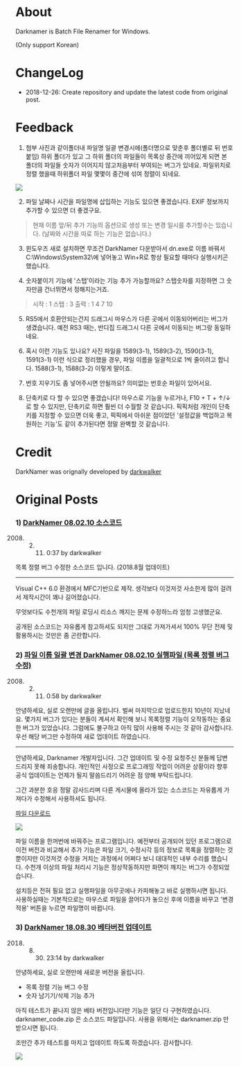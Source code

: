 # About

Darknamer is Batch File Renamer for Windows.

(Only support Korean)

# ChangeLog

- 2018-12-26: Create repository and update the latest code from original post.

# Feedback

1) 첨부 사진과 같이폴더내 파일명 일괄 변경시에(폴더명으로 맞춘후 폴더별로 뒤 번호붙임) 하위 폴더가 있고 그 하위 폴더의 파일들이 목록상 중간에 끼어있게 되면 본 폴더의 파일들 숫자가 이어지지 않고처음부터 부여되는 버그가 있네요. 파일위치로 정렬 했을때 하위폴더 파일 몇몇이 중간에 섞여 정렬이 되네요.

![](https://g-cbox.pstatic.net/20181012_219/1539293306012TU9Ov_PNG/du.PNG?type=m250_375)

2) 파일 날짜나 시간을 파일명에 삽입하는 기능도 있으면 좋겠습니다. EXIF 정보까지 추가할 수 있으면 더 좋겠구요.
> 현재 이름 앞/뒤 추가 기능의 옵션으로 생성 또는 변경 일시를 추가할수는 있습니다. (날짜와 시간을 따로 하는 기능은 없습니다.)

3) 윈도우즈 새로 설치하면 무조건 DarkNamer 다운받아서 dn.exe로 이름 바꿔서 C:\Windows\System32\에 넣어놓고 Win+R로 항상 필요할 때마다 실행시키곤 했습니다.

4) 숫자붙이기 기능에 '스탭'이라는 기능 추가 가능할까요? 스탭숫자를 지정하면 그 숫자만큼 건너뛰면서 정해지는거죠. 
> 시작 : 1
> 스탭 : 3
> 출력 : 1 4 7 10

5) RS5에서 호환안되는건지 드래그시 마우스가 다른 곳에서 이동되어버리는 버그가 생겼습니다. 예전 RS3 때는, 반디집 드래그시 다른 곳에서 이동되는 버그랑 동일하네요. 

6) 혹시 이런 기능도 있나요? 사진 파일을 1589(3-1), 1589(3-2), 1590(3-1), 1591(3-1) 이런 식으로 정리했을 경우, 파일 이름을 일괄적으로 1씩 줄이려고 합니다. 1588(3-1), 1588(3-2) 이렇게 말이죠. 

7) 번호 지우기도 좀 넣어주시면 안될까요? 의미없는 번호순 파일이 있어서요.

8) 단축키로 다 할 수 있으면 좋겠습니다! 마우스로 기능을 누르거나, F10 + T + ↑/↓ 로 할 수 있지만, 단축키로 하면 훨씬 더 수월할 것 같습니다. 픽픽처럼 개인이 단축키를 지정할 수 있으면 더욱 좋고, 픽픽에서 아쉬운 점이었던 '설정값을 백업하고 복원하는 기능'도 같이 추가된다면 정말 완벽할 것 같습니다.




# Credit

DarkNamer was orignally developed by [darkwalker](https://blog.naver.com/darkwalk77)


# Original Posts

### 1) [DarkNamer 08.02.10 소스코드](https://blog.naver.com/darkwalk77/70027450174)

2008. 2. 11. 0:37
by darkwalker

목록 정렬 버그 수정한 소스코드 입니다. (2018.8월 업데이트)

-----------------------------------------
Visual C++ 6.0 환경에서 MFC기반으로 제작.
생각보다 이것저것 사소한게 많이 걸려서 제작시간이 꽤나 길어졌습니다.
 
무엇보다도 수천개의 파일 로딩시 리소스 깨지는 문제 수정하느라 엄청 고생했군요.
 
공개된 소스코드는 자유롭게 참고하셔도 되지만 
그대로 가져가셔서 100% 무단 전제 및 활용하시는 것만은 좀 곤란합니다.


### 2) [파일 이름 일괄 변경 DarkNamer 08.02.10 실행파일 (목록 정렬 버그 수정)](https://blog.naver.com/darkwalk77/70027450806)

2008. 2. 11. 0:58
by darkwalker

안녕하세요, 실로 오랜만에 글을 올립니다. 벌써 마지막으로 업로드한지 10년이 지났네요.
몇가지 버그가 있다는 분들이 계셔서 확인해 보니
목록정렬 기능이 오작동하는 중요한 버그가 있었습니다.
그럼에도 불구하고 아직 많이 사용해 주시는 것 같아 감사합니다.
우선 해당 버그만 수정하여 새로 업데이트 하였습니다. 

---------------------------------------------------------

안녕하세요, Darknamer 개발자입니다. 
그간 업데이트 및 수정 요청주신 분들께 답변 드리지 못해 죄송합니다.
개인적인 사정으로 프로그래밍 작업이 어려운 상황이라
향후 공식 업데이트는 언제가 될지 말씀드리기 어려운 점 양해 부탁드립니다.
 
그간 과분한 호응 정말 감사드리며 
다른 게시물에 올라가 있는 소스코드는 자유롭게 가져다가 수정해서 사용하셔도 됩니다.
 
 
[파일 다운로드](http://mfiles.naver.net/158009baaef3f12d02e383bf8b6b1069c8946789f9/data33/2008/2/17/198/darknamer-darkwalk77.zip)

![](https://blogfiles.pstatic.net/data28/2008/2/11/295/dddd_darkwalk77.jpg)

 
파일 이름을 한꺼번에 바꿔주는 프로그램입니다. 예전부터 공개되어 있던 프로그램으로 
이전 버전과 비교해서 추가 기능은 파일 크기, 수정시각 등의 정보로 목록을 정렬하는 것 뿐이지만 
이것저것 수정을 거치는 과정에서 어쩌다 보니 대대적인 내부 수리를 했습니다.
수천개 이상의 파일 처리시 기능은 정상작동하지만 화면이 깨지는 버그가 수정되었습니다.
 
설치등은 전혀 필요 없고 실행파일을 아무곳에나 카피해놓고 바로 실행하시면 됩니다.
사용하실때는 기본적으로는 마우스로 파일을 끌어다가 놓으신 후에 이름을 바꾸고 
'변경 적용' 버튼을 누르면 파일명이 바뀝니다. 

### 3) [DarkNamer 18.08.30 베타버전 업데이트](https://blog.naver.com/darkwalk77/221349401402)

2018. 8. 30. 23:14
by darkwalker

안녕하세요, 실로 오랜만에 새로운 버전을 올립니다.

- 목록 정렬 기능 버그 수정 
- 숫자 남기기/삭제 기능 추가

아직 테스트가 끝나지 않은 베타 버전입니다만 기능은 일단 다 구현하였습니다.
darknamer_code.zip 은 소스코드 파일입니다.
사용을 위해서는 darknamer.zip 만 받으시면 됩니다.

조만간 추가 테스트를 마치고 업데이트 하도록 하겠습니다.
감사합니다.

![](https://blogfiles.pstatic.net/MjAxODA4MzBfMjA2/MDAxNTM1NjM4NjM3Nzg5.-Y3TqX_HDo3fk5qVdZQXfnCLBs1dvsh4uqPL-Atqzekg.55fAq5M31CyhATmAC2LCzL59RV0lU6fKUhWndK5fOccg.JPEG.darkwalk77/sample.jpg)
